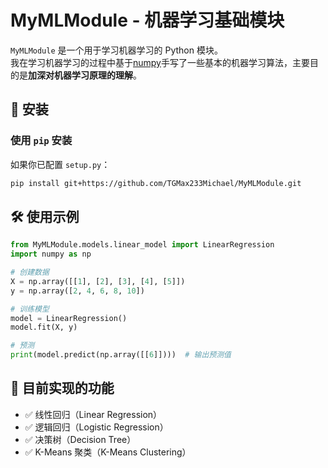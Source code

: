 # MyMLModule - 机器学习基础模块

`MyMLModule` 是一个用于学习机器学习的 Python 模块。  
我在学习机器学习的过程中基于[numpy](https://github.com/numpy/numpy)手写了一些基本的机器学习算法，主要目的是**加深对机器学习原理的理解**。

## 🚀 安装
### **使用 `pip` 安装**
如果你已配置 `setup.py`：
```bash
pip install git+https://github.com/TGMax233Michael/MyMLModule.git
```

## 🛠 使用示例

```python
from MyMLModule.models.linear_model import LinearRegression
import numpy as np

# 创建数据
X = np.array([[1], [2], [3], [4], [5]])
y = np.array([2, 4, 6, 8, 10])

# 训练模型
model = LinearRegression()
model.fit(X, y)

# 预测
print(model.predict(np.array([[6]])))  # 输出预测值
```


## 📌 目前实现的功能
- ✅ 线性回归（Linear Regression）
- ✅ 逻辑回归（Logistic Regression）
- ✅ 决策树（Decision Tree）
- ✅ K-Means 聚类（K-Means Clustering）
